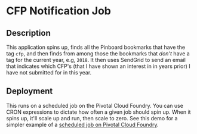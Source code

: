 # CFP Notification Job


## Description

This application spins up, finds all the Pinboard bookmarks that have the tag `cfp`, and then finds from among those the bookmarks that _don't_ have a tag for the current year, e.g, `2018`. It then uses SendGrid to send an email that indicates which CFP's (that I have shown an interest in in years prior) I have not submitted for in this year. 

## Deployment

This runs on a scheduled job on the Pivotal Cloud Foundry. You can use CRON expressions to dictate how often a given job should spin up. When it spins up, it'll scale up and run, then scale to zero. See this demo for a simpler example of a [scheduled job on Pivotal Cloud Foundry](https://github.com/joshlong/cf-task-demo).

